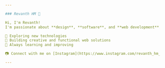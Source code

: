 ```yaml
---

### Revanth HM 👋  

Hi, I'm Revanth!  
I'm passionate about **design**, **software**, and **web development**.  

🔹 Exploring new technologies  
🔹 Building creative and functional web solutions  
🔹 Always learning and improving  

📷 Connect with me on [Instagram](https://www.instagram.com/revanth_hm_gowda?igsh=OHhyem5id25senQ4)  

---
```

